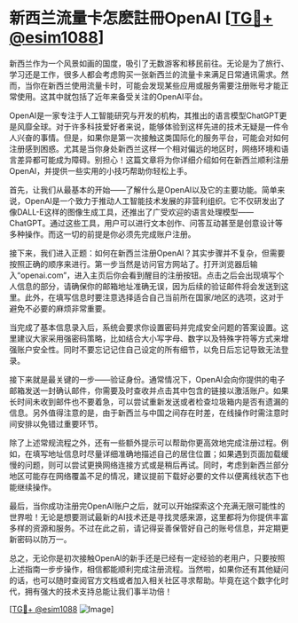 # 新西兰流量卡怎麽註冊OpenAI [[TG💪+ @esim1088](https://t.me/s/esim1088)]

新西兰作为一个风景如画的国度，吸引了无数游客和移民前往。无论是为了旅行、学习还是工作，很多人都会考虑购买一张新西兰的流量卡来满足日常通讯需求。然而，当你在新西兰使用流量卡时，可能会发现某些应用或服务需要注册账号才能正常使用。这其中就包括了近年来备受关注的OpenAI平台。

OpenAI是一家专注于人工智能研究与开发的机构，其推出的语言模型ChatGPT更是风靡全球。对于许多科技爱好者来说，能够体验到这样先进的技术无疑是一件令人兴奋的事情。但是，如果你是第一次接触这类国际化的服务平台，可能会对如何注册感到困惑。尤其是当你身处新西兰这样一个相对偏远的地区时，网络环境和语言差异都可能成为障碍。别担心！这篇文章将为你详细介绍如何在新西兰顺利注册OpenAI，并提供一些实用的小技巧帮助你轻松上手。

首先，让我们从最基本的开始——了解什么是OpenAI以及它的主要功能。简单来说，OpenAI是一个致力于推动人工智能技术发展的非营利组织。它不仅研发出了像DALL-E这样的图像生成工具，还推出了广受欢迎的语言处理模型——ChatGPT。通过这些工具，用户可以进行文本创作、问答互动甚至是创意设计等多种操作。而这一切的前提是你必须先完成账户注册。

接下来，我们进入正题：如何在新西兰注册OpenAI？其实步骤并不复杂，但需要按照正确的顺序来进行。第一步当然是访问官方网站了。打开浏览器后输入“openai.com”，进入主页后你会看到醒目的注册按钮。点击之后会出现填写个人信息的部分，请确保你的邮箱地址准确无误，因为后续的验证邮件将会发送到这里。此外，在填写信息时要注意选择适合自己当前所在国家/地区的选项，这对于避免不必要的麻烦非常重要。

当完成了基本信息录入后，系统会要求你设置密码并完成安全问题的答案设置。这里建议大家采用强密码策略，比如结合大小写字母、数字以及特殊字符等方式来增强账户安全性。同时不要忘记记住自己设定的所有细节，以免日后忘记导致无法登录。

接下来就是最关键的一步——验证身份。通常情况下，OpenAI会向你提供的电子邮箱发送一封确认邮件，你需要及时查收并点击其中包含的链接以激活账户。如果长时间未收到邮件也不要着急，可以尝试重新发送或者检查垃圾箱内是否有遗漏的信息。另外值得注意的是，由于新西兰与中国之间存在时差，在线操作时需注意时间安排以免错过重要环节。

除了上述常规流程之外，还有一些额外提示可以帮助你更高效地完成注册过程。例如，在填写地址信息时尽量详细准确地描述自己的居住位置；如果遇到页面加载缓慢的问题，则可以尝试更换网络连接方式或是稍后再试。同时，考虑到新西兰部分地区可能存在网络覆盖不足的情况，建议提前下载好必要的文件以便离线状态下也能继续操作。

最后，当你成功注册完OpenAI账户之后，就可以开始探索这个充满无限可能性的世界啦！无论是想要测试最新的AI技术还是寻找灵感来源，这里都将为你提供丰富多样的资源和服务。不过在此之前，请记得妥善保管好自己的账号信息，并定期更新密码以防万一。

总之，无论你是初次接触OpenAI的新手还是已经有一定经验的老用户，只要按照上述指南一步步操作，相信都能顺利完成注册流程。当然啦，如果你还有其他疑问的话，也可以随时查阅官方文档或者加入相关社区寻求帮助。毕竟在这个数字化时代，拥有强大的技术支持总能让我们事半功倍！

[[TG💪+ @esim1088](https://t.me/s/esim1088) ![Image](https://i.postimg.cc/4NQfJmqS/Snipaste-2025-05-13-00-14-12.png)]